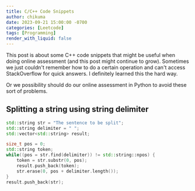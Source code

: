 ```yaml
---
title: C/C++ Code Snippets
author: chikuma
date: 2023-09-21 15:00:00 -0700
categories: [Leetcode]
tags: [Programming]
render_with_liquid: false
---
```


This post is about some C++ code snippets that might be useful when doing online
assessment (and this post might continue to grow). Sometimes we just couldn't
remember how to do a certain operation and can't access StackOverflow for quick
answers. I definitely learned this the hard way.

Or we possibility should do our online assessment in Python to avoid these sort
of problems.

## Splitting a string using string delimiter
```cpp
std::string str = "The sentence to be split";
std::string delimiter = " ";
std::vector<std::string> result;

size_t pos = 0;
std::string token;
while((pos = str.find(delimiter)) != std::string::npos) {
    token = str.substr(0, pos);
    result.push_back(token);
    str.erase(0, pos + delimiter.length());
}
result.push_back(str);
```